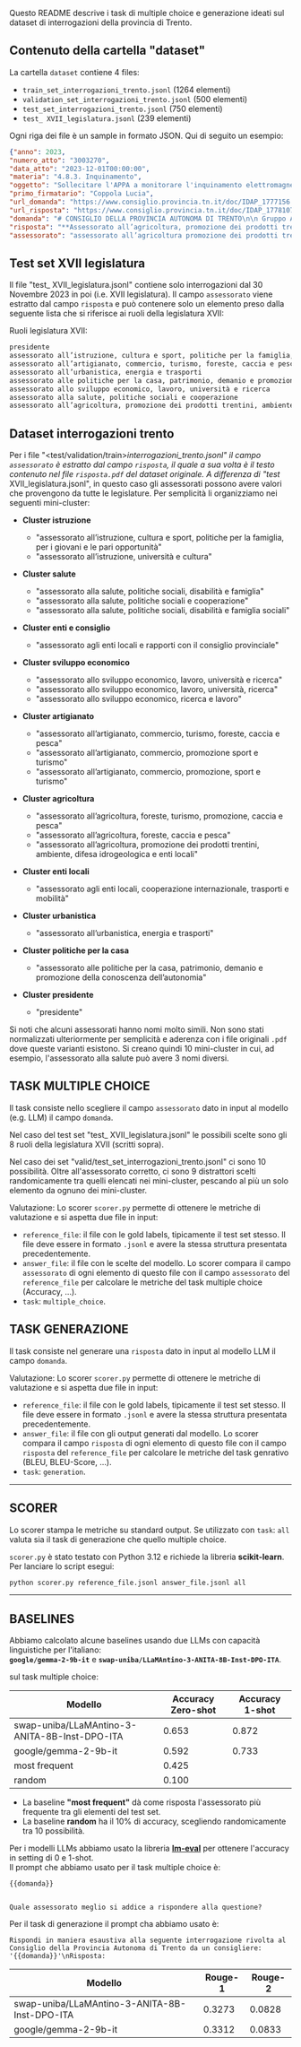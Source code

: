 Questo README descrive i task di multiple choice e generazione ideati sul dataset di interrogazioni della provincia di Trento.  

## Contenuto della cartella "dataset"

La cartella `dataset` contiene 4 files: 

- `train_set_interrogazioni_trento.jsonl` (1264 elementi)
- `validation_set_interrogazioni_trento.jsonl` (500 elementi)
- `test_set_interrogazioni_trento.jsonl` (750 elementi)
- `test_ XVII_legislatura.jsonl` (239 elementi)

Ogni riga dei file è un sample in formato JSON. Qui di seguito un esempio:

```json
{"anno": 2023,
"numero_atto": "3003270",
"data_atto": "2023-12-01T00:00:00",
"materia": "4.8.3. Inquinamento",
"oggetto": "Sollecitare l'APPA a monitorare l'inquinamento elettromagnetico diffondendo i dati raccolti",
"primo_firmatario": "Coppola Lucia",
"url_domanda": "https://www.consiglio.provincia.tn.it/doc/IDAP_1777156.pdf",
"url_risposta": "https://www.consiglio.provincia.tn.it/doc/IDAP_1778107.pdf",
"domanda": "# CONSIGLIO DELLA PROVINCIA AUTONOMA DI TRENTO\n\n Gruppo Alleanza Verdi e Sinistra\n\nTrento, 1 dicembre 2023\n\nPer\n\nPresidente del Consiglio Provinciale\n\nSEDE\n\nInterrogazione a risposta scritta n. 04\n\n# Monitorare l’inquinamento elettromagnetico\n\n Diversi cittadini residenti a Trento, nella zona circostante la rotonda di via Maccani,\n\n ...",
"risposta": "**Assessorato all’agricoltura, promozione dei prodotti trentini,**\n**ambiente, difesa idrogeologica e enti locali**\n\nVia Vannetti n. 32 - 38122 Trento\n**T +39 0461 492605**\n**pec  ass.agriamb.entilocali@pec.provincia.tn.it**\n**@   ass.agriamb.entilocali@provincia.tn.it**\n\nPreg.mo Signore\nClaudio Soini\nPresidente del Consiglio della\nProvincia autonoma di Trento\n\ne, p. c. Gent.ma Signora\nLucia Coppola\nConsigliere provinciale\nGruppo consiliare\nGruppo Alleanza Verdi e Sinistra\n\nPreg.mo Signore\nMaurizio Fugatti\nPresidente della Provincia autonoma\ndi Trento\n\nL O R O  S E D I\n\n ...",
"assessorato": "assessorato all’agricoltura promozione dei prodotti trentini ambiente difesa idrogeologica e enti locali"}
```

## Test set XVII legislatura
Il file "test_ XVII_legislatura.jsonl" contiene solo interrogazioni dal 30 Novembre 2023 in poi (i.e. XVII legislatura). Il campo `assessorato` viene estratto dal campo `risposta` e può contenere solo un elemento preso dalla seguente lista che si riferisce ai ruoli della legislatura XVII:

Ruoli legislatura XVII:
```bash
presidente  
assessorato all’istruzione, cultura e sport, politiche per la famiglia, per i giovani e le pari opportunità  
assessorato all’artigianato, commercio, turismo, foreste, caccia e pesca  
assessorato all’urbanistica, energia e trasporti  
assessorato alle politiche per la casa, patrimonio, demanio e promozione della conoscenza dell’autonomia  
assessorato allo sviluppo economico, lavoro, università e ricerca  
assessorato alla salute, politiche sociali e cooperazione  
assessorato all’agricoltura, promozione dei prodotti trentini, ambiente, difesa idrogeologica e enti locali
```

## Dataset interrogazioni trento
Per i file "<test/validation/train>_interrogazioni_trento.jsonl" il campo `assessorato` è estratto dal campo `risposta`, il quale a sua volta è il testo contenuto nel file `risposta.pdf` del dataset originale. A differenza di "test_ XVII_legislatura.jsonl", in questo caso gli assessorati possono avere valori che provengono da tutte le legislature. Per semplicità li organizziamo nei seguenti mini-cluster:

- **Cluster istruzione**  
    - "assessorato all’istruzione, cultura e sport, politiche per la famiglia, per i giovani e le pari opportunità"  
    - "assessorato all’istruzione, università e cultura"

- **Cluster salute**  
    - "assessorato alla salute, politiche sociali, disabilità e famiglia"  
    - "assessorato alla salute, politiche sociali e cooperazione"  
    - "assessorato alla salute, politiche sociali, disabilità e famiglia sociali"

- **Cluster enti e consiglio**  
    - "assessorato agli enti locali e rapporti con il consiglio provinciale"

- **Cluster sviluppo economico**  
    - "assessorato allo sviluppo economico, lavoro, università e ricerca"  
    - "assessorato allo sviluppo economico, lavoro, università, ricerca"  
    - "assessorato allo sviluppo economico, ricerca e lavoro"

- **Cluster artigianato**  
    - "assessorato all’artigianato, commercio, turismo, foreste, caccia e pesca"  
    - "assessorato all’artigianato, commercio, promozione sport e turismo"  
    - "assessorato all’artigianato, commercio, promozione, sport e turismo"

- **Cluster agricoltura**  
    - "assessorato all’agricoltura, foreste, turismo, promozione, caccia e pesca"  
    - "assessorato all’agricoltura, foreste, caccia e pesca"  
    - "assessorato all’agricoltura, promozione dei prodotti trentini, ambiente, difesa idrogeologica e enti locali"

- **Cluster enti locali**  
    - "assessorato agli enti locali, cooperazione internazionale, trasporti e mobilità"

- **Cluster urbanistica**  
    - "assessorato all’urbanistica, energia e trasporti"

- **Cluster politiche per la casa**  
    - "assessorato alle politiche per la casa, patrimonio, demanio e promozione della conoscenza dell’autonomia"

- **Cluster presidente**  
    - "presidente"

Si noti che alcuni assessorati hanno nomi molto simili. Non sono stati normalizzati ulteriormente per semplicità e aderenza con i file originali `.pdf` dove queste varianti esistono. Si creano quindi 10 mini-cluster in cui, ad esempio, l'assessorato alla salute può avere 3 nomi diversi.

## TASK MULTIPLE CHOICE

Il task consiste nello scegliere il campo `assessorato` dato in input al modello (e.g. LLM) il campo `domanda`. 

Nel caso del test set "test_ XVII_legislatura.jsonl" le possibili scelte sono gli 8 ruoli della legislatura XVII (scritti sopra).

Nel caso dei set "valid/test_set_interrogazioni_trento.jsonl" ci sono 10 possibilità. Oltre all'assessorato corretto, ci sono 9 distrattori scelti randomicamente tra quelli elencati nei mini-cluster, pescando al più un solo elemento da ognuno dei mini-cluster.

Valutazione:
Lo scorer `scorer.py` permette di ottenere le metriche di valutazione e si aspetta due file in input:
- `reference_file`: il file con le gold labels, tipicamente il test set stesso. Il file deve essere in formato `.jsonl` e avere la stessa struttura presentata precedentemente.
- `answer_file`: il file con le scelte del modello. Lo scorer compara il campo `assessorato` di ogni elemento di questo file con il campo `assessorato` del `reference_file` per calcolare le metriche del task multiple choice (Accuracy, ...). 
- `task`: `multiple_choice`.

## TASK GENERAZIONE

Il task consiste nel generare una `risposta` dato in input al modello LLM il campo `domanda`.

Valutazione:
Lo scorer `scorer.py` permette di ottenere le metriche di valutazione e si aspetta due file in input:
- `reference_file`: il file con le gold labels, tipicamente il test set stesso. Il file deve essere in formato `.jsonl` e avere la stessa struttura presentata precedentemente.
- `answer_file`: il file con gli output generati dal modello. Lo scorer compara il campo `risposta` di ogni elemento di questo file con il campo `risposta` del `reference_file` per calcolare le metriche del task genrativo (BLEU, BLEU-Score, ...). 
- `task`: `generation`.

---
## SCORER

Lo scorer stampa le metriche su standard output.
Se utilizzato con `task`: `all` valuta sia il task di generazione che quello multiple choice.

`scorer.py` è stato testato con Python 3.12 e richiede la libreria **scikit-learn**.  
Per lanciare lo script esegui:

```bash
python scorer.py reference_file.jsonl answer_file.jsonl all
```

---

## BASELINES

Abbiamo calcolato alcune baselines usando due LLMs con capacità linguistiche per l'italiano:  
**`google/gemma-2-9b-it`** e **`swap-uniba/LLaMAntino-3-ANITA-8B-Inst-DPO-ITA`**.

sul task multiple choice:

| Modello                                                | Accuracy Zero-shot | Accuracy 1-shot |
|--------------------------------------------------------|--------------------|-----------------|
| swap-uniba/LLaMAntino-3-ANITA-8B-Inst-DPO-ITA          | 0.653              | 0.872           |
| google/gemma-2-9b-it                                   | 0.592              | 0.733           |
| most frequent                                          | 0.425              |                 |
| random                                                 | 0.100              |                 |

- La baseline **"most frequent"** dà come risposta l'assessorato più frequente tra gli elementi del test set.  
- La baseline **random** ha il 10% di accuracy, scegliendo randomicamente tra 10 possibilità.  

Per i modelli LLMs abbiamo usato la libreria **[lm-eval](https://github.com/EleutherAI/lm-evaluation-harness)** per ottenere l'accuracy in setting di 0 e 1-shot.  
Il prompt che abbiamo usato per il task multiple choice è:  

```plaintext
{{domanda}}


Quale assessorato meglio si addice a rispondere alla questione?
```

Per il task di generazione il prompt cha abbiamo usato è:

```plaintext
Rispondi in maniera esaustiva alla seguente interrogazione rivolta al Consiglio della Provincia Autonoma di Trento da un consigliere: '{{domanda}}'\nRisposta:
```

| Modello                                                | Rouge-1 | Rouge-2 |
|--------------------------------------------------------|---------|---------|
| swap-uniba/LLaMAntino-3-ANITA-8B-Inst-DPO-ITA          | 0.3273  | 0.0828  |
| google/gemma-2-9b-it                                   | 0.3312  | 0.0833  |
